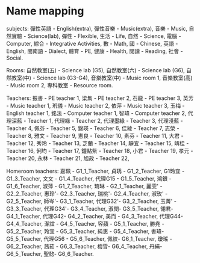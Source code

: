 # Name mapping
subjects:
彈性英語 - English(extra),
彈性音樂 - Music(extra),
音樂 - Music,
自然實驗 - Science(lab),
彈性 - Flexible,
生活 - Life,
自然 - Science,
電腦 - Computer,
綜合 - Integrative Activities,
數 - Math,
國 - Chinese,
英語 - English,
閩南語 - Dialect,
體育 - PE,
健康 - Health,
閱讀 - Reading,
社會 - Social.

Rooms:
自然教室(五) - Science lab (G5),
自然教室(六) - Science lab (G6),
自然教室(中) - Science lab (G3-G4),
音樂教室(中) - Music room 1,
音樂教室(高) - Music room 2,
專科教室 - Resource room.

Teachers:
振書 - PE teacher 1,
梁雋 - PE teacher 2,
石龍 - PE teacher 3,
英芳 - Music teacher 1,
玳儀 - Music teacher 2,
依萍 - Music teacher 3,
玉梅 - English teacher 1,
銘法 - Computer teacher 1,
智瑋 - Computer teacher 2,
代理深藍 - Teacher 1,
代理綠 - Teacher 2,
代理墨綠 - Teacher 3,
代理淺藍 - Teacher 4,
佩芬 - Teacher 5,
錦瑛 - Teacher 6,
佳綾 - Teacher 7,
志榮 - Teacher 8,
雅文 - Teacher 9,
憲良 - Teacher 10,
素芬 - Teacher 11,
大君 - Teacher 12,
秀玲 - Teacher 13,
芝蘭 - Teacher 14,
靜宜 - Teacher 15,
靖桂 - Teacher 16,
俐均 - Teacher 17,
鐘點紫 - Teacher 18,
小君 - Teacher 19,
孝元 - Teacher 20,
永林 - Teacher 21,
旭政 - Teacher 22,

Homeroom teachers:
嘉珮 - G1_1_Teacher,
貞琇 - G1_2_Teacher,
G1玲宜 - G1_3_Teacher,
文文 - G1_4_Teacher,
代理G15 - G1_5_Teacher,
鴻銀 - G1_6_Teacher,
淑萍 - G1_7_Teacher,
琦琳 - G2_1_Teacher,
麗雯' - G2_2_Teacher,
惠玲'- G2_3_Teacher,
瑞桃'- G2_4_Teacher,
淑玫' - G2_5_Teacher,
師岑'- G3_1_Teacher,
代理G32'- G3_2_Teacher,
玉菁' - G3_3_Teacher,
代理G34'- G3_4_Teacher,
淑閔- G3_5_Teacher,
翎君-G4_1_Teacher,
代理G42- G4_2_Teacher,
美而 - G4_3_Teacher,
代理G44- G4_4_Teacher,
潔誼 - G4_5_Teacher,
容蘋 - G5_1_Teacher,
勝堯 - G5_2_Teacher,
玲宜 - G5_3_Teacher,
純惠 - G5_4_Teacher,
書瑋- G5_5_Teacher,
代理G56 - G5_6_Teacher,
佩紋- G6_1_Teacher,
瓊瑤 - G6_2_Teacher,
茜茹 - G6_3_Teacher,
梅雪- G6_4_Teacher,
丹絹- G6_5_Teacher,
聖懿- G6_6_Teacher.

